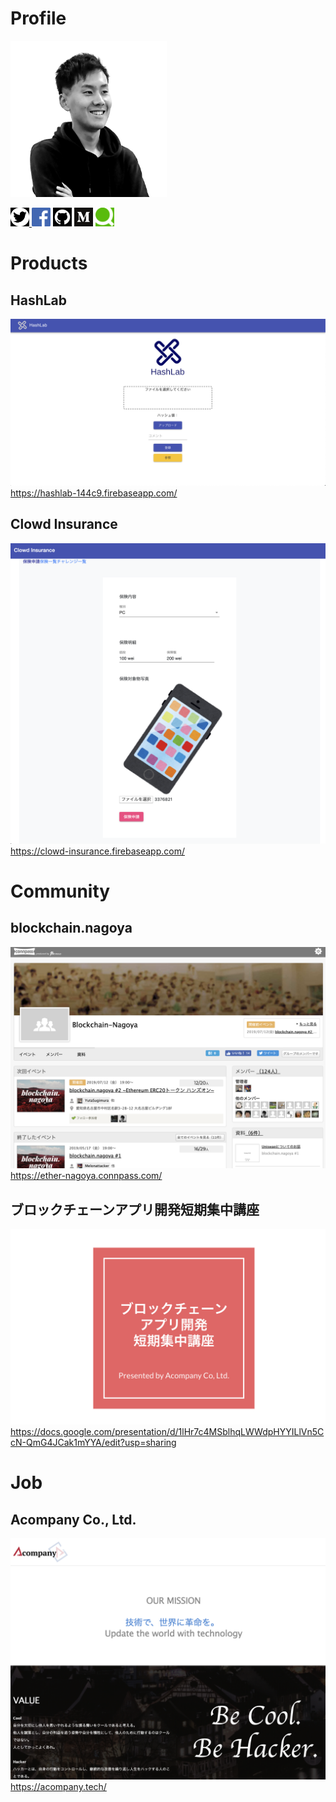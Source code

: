 # Profile
<img src="img/profile/takeharu.jpg" width="250">

[<img src="img/profile/twitter.png" width="30">
](https://twitter.com/TakeItHaru)
[<img src="img/profile/fb.png" width="30">](https://www.facebook.com/TakeItHaru)
[<img src="img/profile/github.png" width="30">](https://github.com/Takeharu-K)
[<img src="img/profile/md.png" width="30">](https://medium.com/@takeharu.kondo)
[<img src="img/profile/qiita.png" width="30">](https://qiita.com/tktktktk)

# Products
## HashLab
![](img/products/hashlab.png)
https://hashlab-144c9.firebaseapp.com/

## Clowd Insurance
![](img/products/CI.png)
https://clowd-insurance.firebaseapp.com/

# Community
## blockchain.nagoya
![](/img/community/bn.png)
https://ether-nagoya.connpass.com/

## ブロックチェーンアプリ開発短期集中講座
![](/img/community/ba.png)
https://docs.google.com/presentation/d/1lHr7c4MSblhqLWWdpHYYILlVn5CcN-QmG4JCak1mYYA/edit?usp=sharing

# Job
## Acompany Co., Ltd.
![](/img/job/ac.png)
https://acompany.tech/